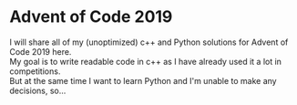 # Advent of Code 2019

I will share all of my (unoptimized) c++ and Python solutions for Advent of Code 2019 here.  
My goal is to write readable code in c++ as I have already used it a lot in competitions.  
But at the same time I want to learn Python and I'm unable to make any decisions, so...  